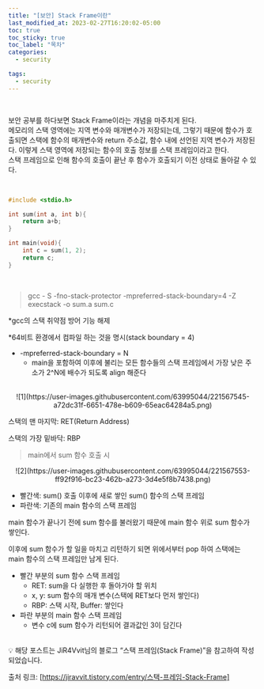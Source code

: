 ```yaml
---
title: "[보안] Stack Frame이란"
last_modified_at: 2023-02-27T16:20:02-05:00
toc: true
toc_sticky: true
toc_label: "목차"
categories:
  - security

tags:
  - security
---
```

<br/>

 보안 공부를 하다보면 Stack Frame이라는 개념을 마주치게 된다.  
메모리의 스택 영역에는 지역 변수와 매개변수가 저장되는데, 그렇기 때문에 함수가 호출되면 스택에 함수의 매개변수와 return 주소값, 함수 내에 선언된 지역 변수가 저장된다. 이렇게 스택 영역에 저장되는 함수의 호출 정보를 스택 프레임이라고 한다.  
스택 프레임으로 인해 함수의 호출이 끝난 후 함수가 호출되기 이전 상태로 돌아갈 수 있다. 

<br/>

```c
#include <stdio.h>

int sum(int a, int b){
	return a+b;
}

int main(void){
	int c = sum(1, 2);
	return c;
}
```

<br/>

>gcc - S -fno-stack-protector -mpreferred-stack-boundary=4 -Z execstack -o sum.a sum.c

*gcc의 스택 취약점 방어 기능 해제

*64비트 환경에서 컴파일 하는 것을 명시(stack boundary = 4)

- -mpreferred-stack-boundary = N
    - main을 포함하여 이후에 불리는 모든 함수들의 스택 프레임에서 가장 낮은 주소가 2^N에 배수가 되도록 align 해준다

<br/>

<center>
![1](https://user-images.githubusercontent.com/63995044/221567545-a72dc31f-6651-478e-b609-65eac64284a5.png)
</center>

스택의 맨 마지막: RET(Return Address)

스택의 가장 밑바닥: RBP

>main에서 sum 함수 호출 시

<center>
![2](https://user-images.githubusercontent.com/63995044/221567553-ff92f916-bc23-462b-a273-3d4e5f8b7438.png)
</center>

- 빨간색: sum() 호출 이후에 새로 쌓인 sum() 함수의 스택 프레임
- 파란색: 기존의 main 함수의 스택 프레임

main 함수가 끝나기 전에 sum 함수를 불러왔기 때문에 main 함수 위로 sum 함수가 쌓인다.

이후에 sum 함수가 할 일을 마치고 리턴하기 되면 위에서부터 pop 하여 스택에는 main 함수의 스택 프레임만 남게 된다.

- 빨간 부분의 sum 함수 스택 프레임
    - RET: sum을 다 실행한 후 돌아가야 할 위치
    - x, y: sum 함수의 매개 변수(스택에 RET보다 먼저 쌓인다)
    - RBP: 스택 시작, Buffer: 쌓인다
- 파란 부분의 main 함수 스택 프레임
    - 변수 c에 sum 함수가 리턴되어 결과값인 3이 담긴다

<br/>

<aside>
💡 해당 포스트는 JiR4Vvit님의 블로그 “스택 프레임(Stack Frame)”을 참고하여 작성되었습니다.
</aside>

출처 링크: [https://jiravvit.tistory.com/entry/스택-프레임-Stack-Frame]
